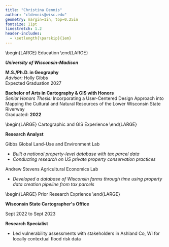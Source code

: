 ```yaml
---
title: "Christina Dennis"
author: "cldennis@wisc.edu"
geometry: margin=1in, top=0.25in
fontsize: 11pt
linestretch: 1.2
header-includes:
  - \setlength{\parskip}{1em}
---
```


\begin{LARGE}
Education
\end{LARGE}

***University of Wisconsin-Madison*** 

**M.S./Ph.D. in Geography**  
*Advisor:* Holly Gibbs  
Expected Graduation 2027

**Bachelor of Arts in Cartography & GIS with Honors**  
*Senior Honors Thesis:* Incorporating a User-Centered Design Approach into Mapping the Cultural and Natural Resources of the Lower Wisconsin State Riverway  
Graduated: **2022**

\begin{LARGE}
Cartographic and GIS Experience
\end{LARGE}

**Research Analyst**

Gibbs Global Land-Use and Environment Lab

- *Built a national property-level database with tax parcel data*
- *Conducting research on US private property conservation practices*

Andrew Stevens Agricultural Economics Lab

- *Developed a database of Wisconsin farms through time using property data creation pipeline from tax parcels*

\begin{LARGE}
Prior Research Exprience
\end{LARGE}

**Wisconsin State Cartographer's Office**

Sept 2022 to Sept 2023

**Research Specialist**

- Led vulnerability assessments with stakeholders in Ashland Co, WI for locally contextual flood
risk data